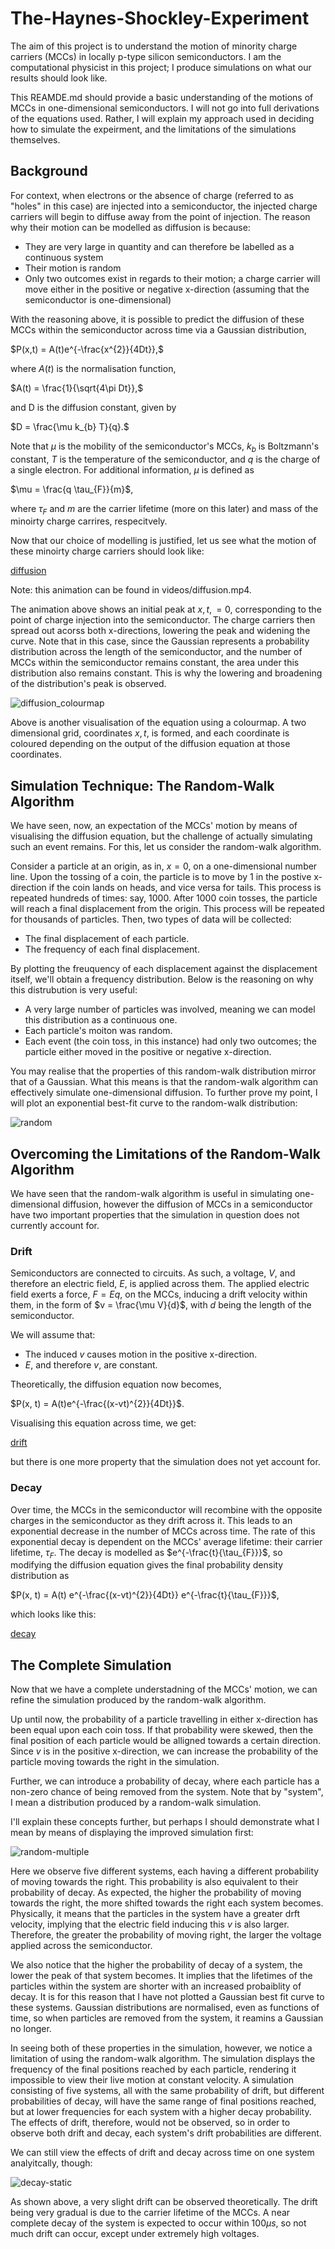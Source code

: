 # The-Haynes-Shockley-Experiment

The aim of this project is to understand the motion of minority charge carriers (MCCs) in locally p-type silicon semiconductors. I am the computational physicist in this project; I produce simulations on what our results should look like.

This REAMDE.md should provide a basic understanding of the motions of MCCs in one-dimensional semiconductors. I will not go into full derivations of the equations used. Rather, I will explain my approach used in deciding how to simulate the expeirment, and the limitations of the simulations themselves.

## Background

For context, when electrons or the absence of charge (referred to as "holes" in this case) are injected into a semiconductor, the injected charge carriers will begin to diffuse away from the point of injection. The reason why their motion can be modelled as diffusion is because:

* They are very large in quantity and can therefore be labelled as a continuous system
* Their motion is random
* Only two outcomes exist in regards to their motion; a charge carrier will move either in the positive or negative x-direction (assuming that the semiconductor is one-dimensional)

With the reasoning above, it is possible to predict the diffusion of these MCCs within the semiconductor across time via a Gaussian distribution,

$P(x,t) = A(t)e^{-\frac{x^{2}}{4Dt}},$

where $A(t)$ is the normalisation function,

$A(t) = \frac{1}{\sqrt{4\pi Dt}},$

and D is the diffusion constant, given by

$D = \frac{\mu k_{b} T}{q}.$

Note that $\mu$ is the mobility of the semiconductor's MCCs, $k_{b}$ is Boltzmann's constant, $T$ is the temperature of the semiconductor, and $q$ is the charge of a single electron. For additional information, $\mu$ is defined as

$\mu = \frac{q \tau_{F}}{m}$,

where $\tau_{F}$ and $m$ are the carrier lifetime (more on this later) and mass of the minoirty charge carrires, respecitvely.

Now that our choice of modelling is justified, let us see what the motion of these minoirty charge carriers should look like:

[diffusion](https://user-images.githubusercontent.com/102374376/232182922-491f5f13-fcab-4bcd-88d5-f390c2038849.mp4)

Note: this animation can be found in videos/diffusion.mp4.

The animation above shows an initial peak at $x, t, = 0$, corresponding to the point of charge injection into the semiconductor. The charge carriers then spread out acorss both x-directions, lowering the peak and widening the curve. Note that in this case, since the Gaussian represents a probability distribution across the length of the semiconductor, and the number of MCCs within the semiconductor remains constant, the area under this distribution also remains constant. This is why the lowering and broadening of the distribution's peak is observed.

![diffusion_colourmap](https://user-images.githubusercontent.com/102374376/232182939-b28827b2-7a3f-49a8-a00a-3522804b352c.png)

Above is another visualisation of the equation using a colourmap. A two dimensional grid, coordinates $x, t$, is formed, and each coordinate is coloured depending on the output of the diffusion equation at those coordinates.

## Simulation Technique: The Random-Walk Algorithm

We have seen, now, an expectation of the MCCs' motion by means of visualising the diffusion equation, but the challenge of actually simulating such an event remains. For this, let us consider the random-walk algorithm.

Consider a particle at an origin, as in, $x = 0$, on a one-dimensional number line. Upon the tossing of a coin, the particle is to move by 1 in the postive x-direction if the coin lands on heads, and vice versa for tails. This process is repeated hundreds of times: say, 1000. After 1000 coin tosses, the particle will reach a final displacement from the origin. This process will be repeated for thousands of particles. Then, two types of data will be collected:

* The final displacement of each particle.
* The frequency of each final displacement.

By plotting the freuquency of each displacement against the displacement itself, we'll obtain a frequency distribution. Below is the reasoning on why this distrubution is very useful:

* A very large number of particles was involved, meaning we can model this distribution as a continuous one.
* Each particle's moiton was random.
* Each event (the coin toss, in this instance) had only two outcomes; the particle either moved in the positive or negative x-direction.

You may realise that the properties of this random-walk distribution mirror that of a Gaussian. What this means is that the random-walk algorithm can effectively simulate one-dimensional diffusion. To further prove my point, I will plot an exponential best-fit curve to the random-walk distribution:

![random](https://user-images.githubusercontent.com/102374376/232182955-292b77e7-36a4-48e0-b3ac-7aed6c7ff61d.png)

## Overcoming the Limitations of the Random-Walk Algorithm

We have seen that the random-walk algorithm is useful in simulating one-dimensional diffusion, however the diffusion of MCCs in a semiconductor have two important properties that the simulation in question does not currently account for.

### Drift

Semiconductors are connected to circuits. As such, a voltage, $V$,  and therefore an electric field, $E$, is applied across them. The applied electric field exerts a force, $F = Eq$, on the MCCs, inducing a drift velocity within them, in the form of $v = \frac{\mu V}{d}$, with $d$ being the length of the semiconductor.

We will assume that:

* The induced $v$ causes motion in the positive x-direction.
* $E$, and therefore $v$, are constant.

Theoretically, the diffusion equation now becomes,

$P(x, t) = A(t)e^{-\frac{(x-vt)^{2}}{4Dt}}$.

Visualising this equation across time, we get:

[drift](https://user-images.githubusercontent.com/102374376/232183043-e2b5a531-cbe3-43ed-be20-9068bc57bbe0.mp4)

but there is one more property that the simulation does not yet account for.

### Decay

Over time, the MCCs in the semiconductor will recombine with the opposite charges in the semiconductor as they drift across it. This leads to an exponential decrease in the number of MCCs across time. The rate of this exponential decay is dependent on the MCCs' average lifetime: their carrier lifetime, $\tau_{F}$. The decay is modelled as $e^{-\frac{t}{\tau_{F}}}$, so modifying the diffusion equation gives the final probability density distribution as

$P(x, t) = A(t) e^{-\frac{(x-vt)^{2}}{4Dt}} e^{-\frac{t}{\tau_{F}}}$,

which looks like this:

[decay](https://user-images.githubusercontent.com/102374376/232183092-61fb0b33-a54e-4470-a16a-86308d10ee58.mp4)

## The Complete Simulation

Now that we have a complete understadning of the MCCs' motion, we can refine the simulation produced by the random-walk algorithm.

Up until now, the probability of a particle travelling in either x-direction has been equal upon each coin toss. If that probability were skewed, then the final position of each particle would be alligned towards a certain direction. Since $v$ is in the positive x-direction, we can increase the probability of the particle moving towards the right in the simulation.

Further, we can introduce a probability of decay, where each particle has a non-zero chance of being removed from the system. Note that by "system", I mean a distribution produced by a random-walk simulation.

I'll explain these concepts further, but perhaps I should demonstrate what I mean by means of displaying the improved simulation first:

![random-multiple](https://user-images.githubusercontent.com/102374376/232182996-fbd077c1-afb5-4174-85e1-5a1e3da1dea5.png)

Here we observe five different systems, each having a different probability of moving towards the right. This probability is also equivalent to their probability of decay. As expected, the higher the probability of moving towards the right, the more shifted towards the right each system becomes. Physically, it means that the particles in the system have a greater drft velocity, implying that the electric field inducing this $v$ is also larger. Therefore, the greater the probability of moving right, the larger the voltage applied across the semiconductor.

We also notice that the higher the probability of decay of a system, the lower the peak of that system becomes. It implies that the lifetimes of the particles within the system are shorter with an increased probaiblity of decay. It is for this reason that I have not plotted a Gaussian best fit curve to these systems. Gaussian distributions are normalised, even as functions of time, so when particles are removed from the system, it reamins a Gaussian no longer.

In seeing both of these properties in the simulation, however, we notice a limitation of using the random-walk algorithm. The simulation displays the frequency of the final positions reached by each particle, rendering it impossible to view their live motion at constant velocity. A simulation consisting of five systems, all with the same probability of drift, but different probabilities of decay, will have the same range of final positions reached, but at lower frequencies for each system with a higher decay probability. The effects of drift, therefore, would not be observed, so in order to observe both drift and decay, each system's drift probabilities are different.

We can still view the effects of drift and decay across time on one system analyitcally, though:

![decay-static](https://user-images.githubusercontent.com/102374376/232183143-5b7b433a-ef87-47cb-a0ef-729ed58c8c6c.png)

As shown above, a very slight drift can be observed theoretically. The drift being very gradual is due to the carrier lifetime of the MCCs. A near complete decay of the system is expected to occur within $100\mu s$, so not much drift can occur, except under extremely high voltages.
